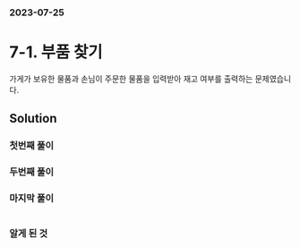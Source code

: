 ### 2023-07-25
# 7-1. 부품 찾기
가게가 보유한 물품과 손님이 주문한 물품을 입력받아 재고 여부를 출력하는 문제였습니다.  

## Solution
### 첫번째 풀이

### 두번째 풀이

### 마지막 풀이
```
```

### 알게 된 것